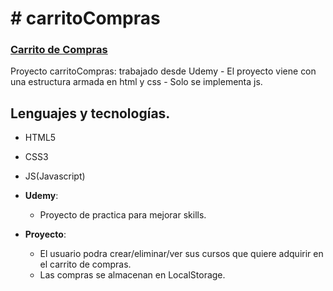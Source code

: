 # # carritoCompras 

### [Carrito de Compras](https://megagringa.github.io/carritoCompras/index.html)

Proyecto carritoCompras: trabajado desde Udemy - El proyecto viene con una estructura armada en html y css - 
         Solo se implementa js. 


## Lenguajes y tecnologías.

- HTML5
- CSS3
- JS(Javascript)

- **Udemy**:
    - Proyecto de practica para mejorar skills.
    
- **Proyecto**:
    - El usuario podra crear/eliminar/ver sus cursos que quiere adquirir en el carrito de compras.
    - Las compras se almacenan en LocalStorage.
